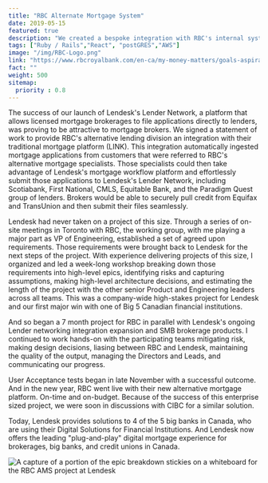 ```yaml
---
title: "RBC Alternate Mortgage System"
date: 2019-05-15
featured: true
description: "We created a bespoke integration with RBC's internal systems (LINX) to be used by the Alternative Lending Team as their digital mortgage platform and lender gateway."
tags: ["Ruby / Rails","React", "postGRES","AWS"]
image: "/img/RBC-Logo.png"
link: "https://www.rbcroyalbank.com/en-ca/my-money-matters/goals-aspirations/buying-a-home/buying-your-first-home/what-is-alternative-lending-and-can-it-help-you/"
fact: ""
weight: 500
sitemap:
  priority : 0.8
---
```

The success of our launch of Lendesk's Lender Network, a platform that allows licensed mortgage brokerages to file applications directly to lenders, was proving to be attractive to mortgage brokers.  We signed a statement of work to provide RBC's alternative lending division an integration with their traditional mortgage platform (LINK).  This integration automatically ingested mortgage applications from customers that were referred to RBC's alternative mortgage specialists.  Those specialists could then take advantage of Lendesk's mortgage workflow platform and effortlessly submit those applications to Lendesk's Lender Network, including Scotiabank, First National, CMLS, Equitable Bank, and the Paradigm Quest group of lenders. Brokers would be able to securely pull credit from Equifax and TransUnion and then submit their files seamlessly.

Lendesk had never taken on a project of this size.  Through a series of on-site meetings in Toronto with RBC, the working group, with me playing a major part as VP of Engineering, established a set of agreed upon requirements.  Those requirements were brought back to Lendesk for the next steps of the project.  With experience delivering projects of this size, I organized and led a week-long workshop breaking down those requirements into high-level epics, identifying risks and capturing assumptions, making high-level architecture decisions, and estimating the length of the project with the other senior Product and Engineering leaders across all teams.  This was a company-wide high-stakes project for Lendesk and our first major win with one of Big 5 Canadian financial institutions.

And so began a 7 month project for RBC in parallel with Lendesk's ongoing Lender networking integration expansion and SMB brokerage products.  I continued to work hands-on with the participating teams mitigating risk, making design decisions, liasing between RBC and Lendesk, maintaining the quality of the output, managing the Directors and Leads, and communicating our progress.

User Acceptance tests began in late November with a successful outcome.  And in the new year, RBC went live with their new alternative mortgage platform.  On-time and on-budget.  Because of the success of this enterprise sized project, we were soon in discussions with CIBC for a similar solution.

Today, Lendesk provides solutions to 4 of the 5 big banks in Canada, who are using their Digital Solutions for Financial Institutions.  And Lendesk now offers the leading "plug-and-play" digital mortgage experience for brokerages, big banks, and credit unions in Canada.

![A capture of a portion of the epic breakdown stickies on a whiteboard for the RBC AMS project at Lendesk](/img/RBC-breakdown-workshop.jpg)